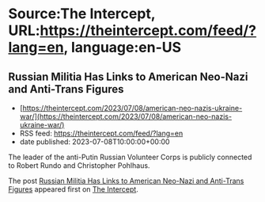 # Source:The Intercept, URL:https://theintercept.com/feed/?lang=en, language:en-US

## Russian Militia Has Links to American Neo-Nazi and Anti-Trans Figures
 - [https://theintercept.com/2023/07/08/american-neo-nazis-ukraine-war/](https://theintercept.com/2023/07/08/american-neo-nazis-ukraine-war/)
 - RSS feed: https://theintercept.com/feed/?lang=en
 - date published: 2023-07-08T10:00:00+00:00

<p>The leader of the anti-Putin Russian Volunteer Corps is publicly connected to Robert Rundo and Christopher Pohlhaus.</p>
<p>The post <a href="https://theintercept.com/2023/07/08/american-neo-nazis-ukraine-war/" rel="nofollow">Russian Militia Has Links to American Neo-Nazi and Anti-Trans Figures</a> appeared first on <a href="https://theintercept.com" rel="nofollow">The Intercept</a>.</p>

